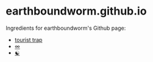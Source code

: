 # earthboundworm.github.io

Ingredients for earthboundworm's Github page:

* [tourist trap](https://earthboundworm.github.io)
* [&#8734;](https://earthboundworm.github.io/lemniscate)
* [&#9775;](https://earthboundworm.github.io/spheres)
